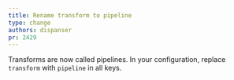 ```yaml
---
title: Rename transform to pipeline
type: change
authors: dispanser
pr: 2429
---
```


Transforms are now called pipelines. In your configuration, replace `transform`
with `pipeline` in all keys.
